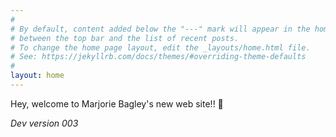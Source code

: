 ```yaml
---
#
# By default, content added below the "---" mark will appear in the home page
# between the top bar and the list of recent posts.
# To change the home page layout, edit the _layouts/home.html file.
# See: https://jekyllrb.com/docs/themes/#overriding-theme-defaults
#
layout: home
---
```


<p>Hey, welcome to Marjorie Bagley's new web site!! 🎉</p>

<p><em>Dev version 003</em></p>
